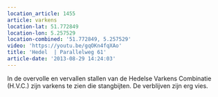 ```yaml
---
location_article: 1455
article: varkens
location-lat: 51.772849
location-lon: 5.257529
location-combined: '51.772849, 5.257529'
video: 'https://youtu.be/gqOKn4fqXAo'
title: 'Hedel  | Parallelweg 61'
article-date: '2013-08-29 14:24:03'
---
```


In de overvolle en vervallen stallen van de Hedelse Varkens Combinatie (H.V.C.) zijn varkens te zien die stangbijten. De verblijven zijn erg vies.
